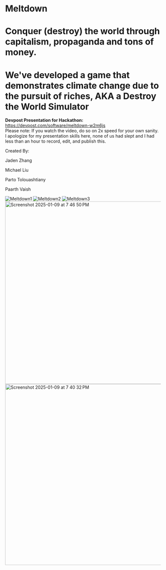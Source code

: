 # Meltdown
# Conquer (destroy) the world through capitalism, propaganda and tons of money.
# We've developed a game that demonstrates climate change due to the pursuit of riches, AKA a Destroy the World Simulator

**Devpost Presentation for Hackathon:** https://devpost.com/software/meltdown-w2m6js  
Please note: If you watch the video, do so on 2x speed for your own sanity. I apologize for my presentation skills here, none of us had slept and I had less than an hour to record, edit, and publish this. 

Created By:  

Jaden Zhang  

Michael Liu  

Parto Tolouashtiany  

Paarth Vaish  


![Meltdown1](https://github.com/user-attachments/assets/8648e0d1-4bc5-42f2-adbd-636a9bc77342)
![Meltdown2](https://github.com/user-attachments/assets/2626949f-dfa2-4294-9679-cf08b1e76857)
![Meltdown3](https://github.com/user-attachments/assets/4477db44-5f40-47af-861c-c24d6d0864ea)
<img width="590" alt="Screenshot 2025-01-09 at 7 46 50 PM" src="https://github.com/user-attachments/assets/213841f7-6b3c-40c4-8d5c-d87be086ce8b" />
<img width="585" alt="Screenshot 2025-01-09 at 7 40 32 PM" src="https://github.com/user-attachments/assets/33bd22fb-0501-407a-8902-2eecd8ef5aa0" />
